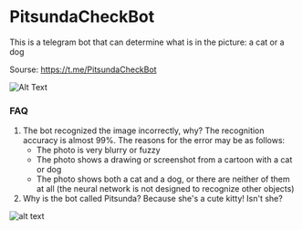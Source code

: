 # PitsundaCheckBot
This is a telegram bot that can determine what is in the picture: a cat or a dog

Sourse: https://t.me/PitsundaCheckBot

![Alt Text](https://s6.gifyu.com/images/bot_demo.gif)

### FAQ
1. The bot recognized the image incorrectly, why?
   The recognition accuracy is almost 99%. The reasons for the error may be as follows:
      - The photo is very blurry or fuzzy
      - The photo shows a drawing or screenshot from a cartoon with a cat or dog
      - The photo shows both a cat and a dog, or there are neither of them at all (the neural network is not designed to recognize other objects)
2. Why is the bot called Pitsunda? Because she's a cute kitty! Isn't she?

![alt text](https://i.imgur.com/EiRZ7fr.jpeg)
